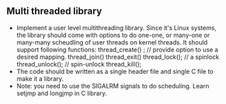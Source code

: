 ## Multi threaded library
+ Implement a user level multithreading library. Since it's Linux systems, the library should come with options to do one-one, or many-one or many-many scheudling of user threads on kernel threads. It should support following functions:
thread_create() ; // provide option to use a desired mapping.
thread_join()
thread_exit()
thread_lock(); // a spinlock
thread_unlock();  // spin-unlock
thread_kill();
+ The code should be written as a single header file and single C file to make it a library.
+ Note: you need to use the SIGALRM signals to do scheduling. Learn setjmp and longjmp in C library.